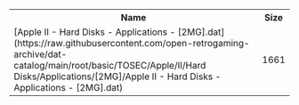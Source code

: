<table>
<tr><th>Name</th><th>Size</th></tr>
<tr><td>
[Apple II - Hard Disks - Applications - [2MG].dat](https://raw.githubusercontent.com/open-retrogaming-archive/dat-catalog/main/root/basic/TOSEC/Apple/II/Hard Disks/Applications/[2MG]/Apple II - Hard Disks - Applications - [2MG].dat)
</td><td>1661</td></tr>
</table>
